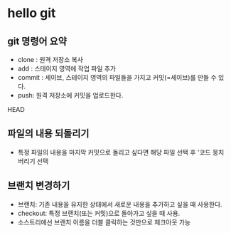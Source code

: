# hello git

## git 명령어 요약

- clone : 원격 저장소 복사
- add : 스테이지 영역에 작업 파일 추가
- commit : 세이브, 스테이지 영역의 파일들을 가지고 커밋(=세이브)를 만들 수 있다.
- push: 원격 저장소에 커밋을 업로드한다.

HEAD
## 파일의 내용 되돌리기

- 특정 파일의 내용을 마지막 커밋으로 돌리고 싶다면 해당 파일 선택 후 '코드 뭉치 버리기 선택

## 브랜치 변경하기

- 브랜치: 기존 내용을 유지한 상태에서 새로운 내용을 추가하고 싶을 때 사용한다.
- checkout: 특정 브랜치(또는 커밋)으로 돌아가고 싶을 때 사용.
- 소스트리에선 브랜치 이름을 더블 클릭하는 것만으로 체크아웃 가능